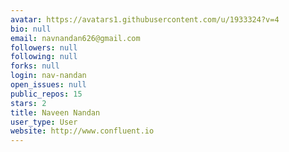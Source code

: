 ```yaml
---
avatar: https://avatars1.githubusercontent.com/u/1933324?v=4
bio: null
email: navnandan626@gmail.com
followers: null
following: null
forks: null
login: nav-nandan
open_issues: null
public_repos: 15
stars: 2
title: Naveen Nandan
user_type: User
website: http://www.confluent.io
---
```

